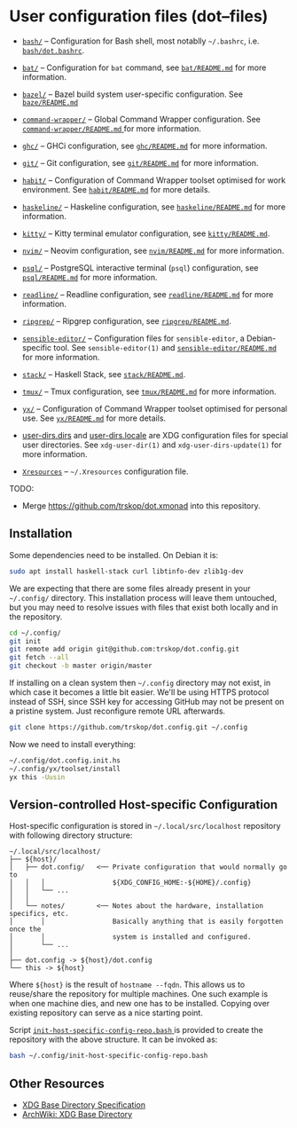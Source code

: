 User configuration files (dot–files)
====================================

*   [`bash/`](./bash/) – Configuration for Bash shell, most notablly
    `~/.bashrc`, i.e. [`bash/dot.bashrc`](./bash/dot.bashrc).

*   [`bat/`](./bat/) – Configuration for `bat` command, see
    [`bat/README.md`](./bat/README.md) for more information.

*   [`bazel/`](./bazel) – Bazel build system user-specific configuration.
    See [`baze/README.md`](./bazel/README.md)

*   [`command-wrapper/`](./command-wrapper/) – Global Command Wrapper
    configuration.  See [`command-wrapper/README.md`
    ](./command-wrapper/README.md) for more information.

*   [`ghc/`](./ghc/) – GHCi configuration, see
    [`ghc/README.md`](./ghc/README.md) for more information.

*   [`git/`](./git/) – Git configuration, see
    [`git/README.md`](./git/README.md) for more information.

*   [`habit/`](./habit/) – Configuration of Command Wrapper toolset optimised
    for work environment.  See [`habit/README.md`](./habit/README.md) for more
    details.

*   [`haskeline/`](./haskeline/) – Haskeline configuration, see
    [`haskeline/README.md`](./haskeline/README.md) for more information.

*   [`kitty/`](./kitty/) – Kitty terminal emulator configuration, see
    [`kitty/README.md`](./kitty/README.md).

*   [`nvim/`](./nvim/) – Neovim configuration, see
    [`nvim/README.md`](./nvim/README.md) for more information.

*   [`psql/`](./psql/) – PostgreSQL interactive terminal (`psql`) configuration,
    see [`psql/README.md`](./psql/README.md) for more information.

*   [`readline/`](./readline/) – Readline configuration, see
    [`readline/README.md`](./readline/README.md) for more information.

*   [`ripgrep/`](./ripgrep/) – Ripgrep configuration, see
    [`ripgrep/README.md`](./ripgrep/README.md).

*   [`sensible-editor/`](./sensible-editor/) – Configuration files for
    `sensible-editor`, a Debian-specific tool.  See `sensible-editor(1)` and
    [`sensible-editor/README.md`](./sensible-editor/README.md) for more
    information.

*   [`stack/`](./stack/) – Haskell Stack, see
    [`stack/README.md`](./stack/README.md).

*   [`tmux/`](./tmux/) – Tmux configuration, see
    [`tmux/README.md`](./tmux/README.md) for more information.

*   [`yx/`](./yx/) – Configuration of Command Wrapper toolset optimised for
    personal use.  See [`yx/README.md`](./yx/README.md) for more details.

*   [user-dirs.dirs](./user-dirs.dirs) and
    [user-dirs.locale](./user-dirs.locale) are XDG configuration files for
    special user directories.  See `xdg-user-dir(1)` and
    `xdg-user-dirs-update(1)` for more information.

*   [`Xresources`](./Xresources) – `~/.Xresources` configuration file.

TODO:

* Merge <https://github.com/trskop/dot.xmonad> into this repository.


Installation
------------

Some dependencies need to be installed.  On Debian it is:

```Bash
sudo apt install haskell-stack curl libtinfo-dev zlib1g-dev
```

We are expecting that there are some files already present in your `~/.config/`
directory.  This installation process will leave them untouched, but you may
need to resolve issues with files that exist both locally and in the
repository.

```Bash
cd ~/.config/
git init
git remote add origin git@github.com:trskop/dot.config.git
git fetch --all
git checkout -b master origin/master
```

If installing on a clean system then `~/.config` directory may not exist, in
which case it becomes a little bit easier.  We'll be using HTTPS protocol
instead of SSH, since SSH key for accessing GitHub may not be present on a
pristine system.  Just reconfigure remote URL afterwards.

```Bash
git clone https://github.com/trskop/dot.config.git ~/.config
```

Now we need to install everything:

```Bash
~/.config/dot.config.init.hs
~/.config/yx/toolset/install
yx this -Uusin
```


Version-controlled Host-specific Configuration
----------------------------------------------

Host-specific configuration is stored in `~/.local/src/localhost` repository
with following directory structure:

```
~/.local/src/localhost/
├── ${host}/
│   ├── dot.config/   <── Private configuration that would normally go to
│   │   │                 ${XDG_CONFIG_HOME:-${HOME}/.config}
│   │   └── ...
│   │
│   └── notes/        <── Notes about the hardware, installation specifics, etc.
│       │                 Basically anything that is easily forgotten once the
│       │                 system is installed and configured.
│       └── ...
│
├── dot.config -> ${host}/dot.config
└── this -> ${host}
```

Where `${host}` is the result of `hostname --fqdn`.  This allows us to
reuse/share the repository for multiple machines.  One such example is when one
machine dies, and new one has to be installed.  Copying over existing
repository can serve as a nice starting point.

Script [`init-host-specific-config-repo.bash`
](./init-host-specific-config-repo.bash) is provided to create the repository
with the above structure.  It can be invoked as:

```Bash
bash ~/.config/init-host-specific-config-repo.bash
```


Other Resources
---------------

* [XDG Base Directory Specification
  ](https://specifications.freedesktop.org/basedir-spec/basedir-spec-latest.html)
* [ArchWiki: XDG Base Directory
  ](https://wiki.archlinux.org/index.php/XDG_Base_Directory)
